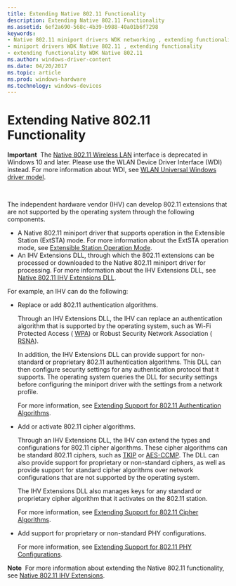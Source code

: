 ```yaml
---
title: Extending Native 802.11 Functionality
description: Extending Native 802.11 Functionality
ms.assetid: 6ef2a690-568c-4b39-b988-40a01b6f7298
keywords:
- Native 802.11 miniport drivers WDK networking , extending functionality
- miniport drivers WDK Native 802.11 , extending functionality
- extending functionality WDK Native 802.11
ms.author: windows-driver-content
ms.date: 04/20/2017
ms.topic: article
ms.prod: windows-hardware
ms.technology: windows-devices
---
```


# Extending Native 802.11 Functionality


**Important**  The [Native 802.11 Wireless LAN](native-802-11-wireless-lan4.md) interface is deprecated in Windows 10 and later. Please use the WLAN Device Driver Interface (WDI) instead. For more information about WDI, see [WLAN Universal Windows driver model](wifi-universal-driver-model.md).

 

The independent hardware vendor (IHV) can develop 802.11 extensions that are not supported by the operating system through the following components.

-   A Native 802.11 miniport driver that supports operation in the Extensible Station (ExtSTA) mode. For more information about the ExtSTA operation mode, see [Extensible Station Operation Mode](extensible-station-operation-mode.md).
-   An IHV Extensions DLL, through which the 802.11 extensions can be processed or downloaded to the Native 802.11 miniport driver for processing. For more information about the IHV Extensions DLL, see [Native 802.11 IHV Extensions DLL](https://msdn.microsoft.com/library/windows/hardware/ff560614).

For example, an IHV can do the following:

-   Replace or add 802.11 authentication algorithms.

    Through an IHV Extensions DLL, the IHV can replace an authentication algorithm that is supported by the operating system, such as Wi-Fi Protected Access ( [WPA](wpa.md)) or Robust Security Network Association ( [RSNA](rsna.md)).

    In addition, the IHV Extensions DLL can provide support for non-standard or proprietary 802.11 authentication algorithms. This DLL can then configure security settings for any authentication protocol that it supports. The operating system queries the DLL for security settings before configuring the miniport driver with the settings from a network profile.

    For more information, see [Extending Support for 802.11 Authentication Algorithms](extending-support-for-802-11-authentication-algorithms.md).

-   Add or activate 802.11 cipher algorithms.

    Through an IHV Extensions DLL, the IHV can extend the types and configurations for 802.11 cipher algorithms. These cipher algorithms can be standard 802.11 ciphers, such as [TKIP](tkip.md) or [AES-CCMP](aes-ccmp.md). The DLL can also provide support for proprietary or non-standard ciphers, as well as provide support for standard cipher algorithms over network configurations that are not supported by the operating system.

    The IHV Extensions DLL also manages keys for any standard or proprietary cipher algorithm that it activates on the 802.11 station.

    For more information, see [Extending Support for 802.11 Cipher Algorithms](extending-support-for-802-11-cipher-algorithms.md).

-   Add support for proprietary or non-standard PHY configurations.

    For more information, see [Extending Support for 802.11 PHY Configurations](extending-support-for-802-11-phy-configurations.md).

**Note**  For more information about extending the Native 802.11 functionality, see [Native 802.11 IHV Extensions](native-802-11-ihv-extensions.md).

 

 

 





